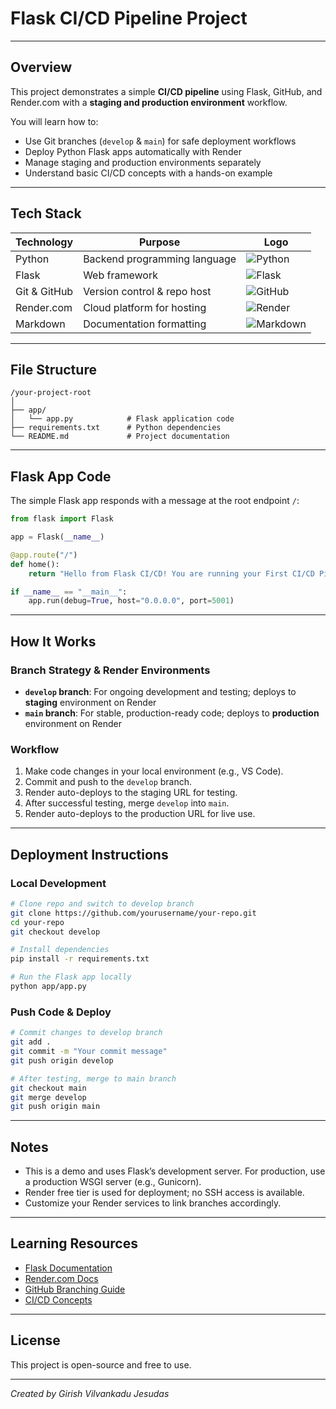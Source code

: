 
# Flask CI/CD Pipeline Project

---

## Overview

This project demonstrates a simple **CI/CD pipeline** using Flask, GitHub, and Render.com with a **staging and production environment** workflow.

You will learn how to:

- Use Git branches (`develop` & `main`) for safe deployment workflows  
- Deploy Python Flask apps automatically with Render  
- Manage staging and production environments separately  
- Understand basic CI/CD concepts with a hands-on example  

---

## Tech Stack

| Technology    | Purpose                      | Logo |
|---------------|------------------------------|------|
| Python        | Backend programming language | ![Python](https://www.vectorlogo.zone/logos/python/python-icon.svg) |
| Flask         | Web framework                | ![Flask](https://www.vectorlogo.zone/logos/pocoo_flask/pocoo_flask-icon.svg) |
| Git & GitHub  | Version control & repo host  | ![GitHub](https://www.vectorlogo.zone/logos/github/github-icon.svg) |
| Render.com    | Cloud platform for hosting   | ![Render](https://render.com/favicon.ico) |
| Markdown      | Documentation formatting     | ![Markdown](https://upload.wikimedia.org/wikipedia/commons/4/48/Markdown-mark.svg) |

---

## File Structure

```
/your-project-root
│
├── app/
│   └── app.py            # Flask application code
├── requirements.txt      # Python dependencies
└── README.md             # Project documentation
```

---

## Flask App Code

The simple Flask app responds with a message at the root endpoint `/`:

```python
from flask import Flask

app = Flask(__name__)

@app.route("/")
def home():
    return "Hello from Flask CI/CD! You are running your First CI/CD Pipeline!"

if __name__ == "__main__":
    app.run(debug=True, host="0.0.0.0", port=5001)
```

---

## How It Works

### Branch Strategy & Render Environments

- **`develop` branch**: For ongoing development and testing; deploys to **staging** environment on Render  
- **`main` branch**: For stable, production-ready code; deploys to **production** environment on Render

### Workflow

1. Make code changes in your local environment (e.g., VS Code).
2. Commit and push to the `develop` branch.
3. Render auto-deploys to the staging URL for testing.
4. After successful testing, merge `develop` into `main`.
5. Render auto-deploys to the production URL for live use.

---

## Deployment Instructions

### Local Development

```bash
# Clone repo and switch to develop branch
git clone https://github.com/yourusername/your-repo.git
cd your-repo
git checkout develop

# Install dependencies
pip install -r requirements.txt

# Run the Flask app locally
python app/app.py
```

### Push Code & Deploy

```bash
# Commit changes to develop branch
git add .
git commit -m "Your commit message"
git push origin develop

# After testing, merge to main branch
git checkout main
git merge develop
git push origin main
```

---

## Notes

- This is a demo and uses Flask’s development server. For production, use a production WSGI server (e.g., Gunicorn).  
- Render free tier is used for deployment; no SSH access is available.  
- Customize your Render services to link branches accordingly.

---

## Learning Resources

- [Flask Documentation](https://flask.palletsprojects.com/)  
- [Render.com Docs](https://render.com/docs)  
- [GitHub Branching Guide](https://docs.github.com/en/get-started/using-git/about-branches)  
- [CI/CD Concepts](https://www.redhat.com/en/topics/devops/what-is-ci-cd)  

---

## License

This project is open-source and free to use.

---

*Created by Girish Vilvankadu Jesudas*

